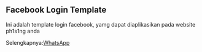 <h2>Facebook Login Template</h2>
<p>Ini adalah template login facebook, yamg dapat diaplikasikan pada website ph1s1ng anda</p>
<p>Selengkapnya:<a href="https://wa.me/6285194996351">WhatsApp</a>

